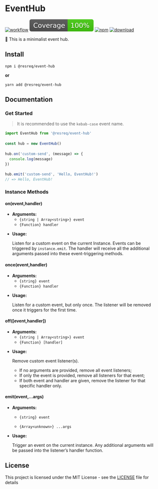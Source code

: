 # EventHub

[![workflow](https://github.com/molvqingtai/event-hub/actions/workflows/main.yml/badge.svg)](https://github.com/molvqingtai/event-hub/actions)  [![coverage](coverage/badge.svg)](coverage/coverage-summary.json)  [![npm](https://img.shields.io/npm/v/@resreq/event-hub)](https://www.npmjs.com/package/@resreq/event-hub)  [![download](https://img.shields.io/npm/dt/@resreq/event-hub)](https://www.npmjs.com/package/@resreq/event-hub)



🚌 This is a minimalist event hub.



## Install

```shell
npm i @resreq/event-hub
```

**or**

```shell
yarn add @resreq/event-hub
```



## Documentation

### Get Started

> It is recommended to use the `kebab-case` event name.

```js
import EventHub from '@resreq/event-hub'

const hub = new EventHub()

hub.on('custom-send', (message) => {
  console.log(message)
})

hub.emit('custom-send', 'Hello, EventHub!')
// => Hello, EventHub!
```

### Instance Methods

#### on(event,handler)

- **Arguments:**
  - `{string | Array<string>} event`
  - `{Function} handler`

* **Usage:**

  Listen for a custom event on the current Instance. Events can be triggered by `instance.emit`. The handler will receive all the additional arguments passed into these event-triggering methods.

#### once(event,handler)

- **Arguments:**
  - `{string} event`
  - `{Function} handler`

* **Usage:**

  Listen for a custom event, but only once. The listener will be removed once it triggers for the first time.

#### off([event,handler])

- **Arguments:**
  - `{string | Array<string>} event`
  - `{Function} [handler]`

* **Usage:**

  Remove custom event listener(s).

  - If no arguments are provided, remove all event listeners;
  - If only the event is provided, remove all listeners for that event;
  - If both event and handler are given, remove the listener for that specific handler only.

#### emit(event,...args)

- **Arguments:**

  - `{string} event`

  - `{Array<unknown>} ...args`

* **Usage:**

  Trigger an event on the current instance. Any additional arguments will be passed into the listener’s handler function.

## License

This project is licensed under the MIT License - see the [LICENSE](https://github.com/molvqingtai/event-hub/blob/main/LICENSE) file for details
